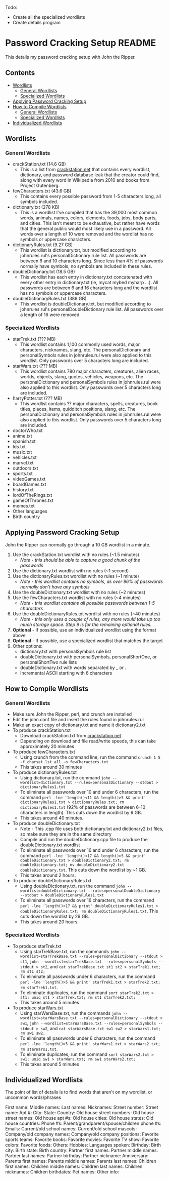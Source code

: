 Todo:
- Create all the specialized wordlists
- Create details program

# Password Cracking Setup README
This details my password cracking setup with John the Ripper.

## Contents
* [Wordlists](#wordlists)
    * [General Wordlists](#general-wordlists)
    * [Specialized Wordlists](#specialized-wordlists)
* [Applying Password Cracking Setup](#applying-password-cracking-setup)
* [How to Compile Wordlists](#how-to-compile-wordlists)
    * [General Wordlists](#general-wordlists-1)
    * [Specialized Wordlists](#specialized-wordlists-1)
* [Individualized Wordlists](#individualized-wordlists)

## Wordlists
### General Wordlists
* crackStation.txt (14.6 GB)
    * This is a list from [crackstation.net](https://crackstation.net/crackstation-wordlist-password-cracking-dictionary.htm) that contains every wordlist, dictionary, and password database leak that the creator could find, along with every word in Wikipedia from 2010 and books from Project Gutenberg.
* fewCharacters.txt (43.6 GB)
    * This contains every possible password from 1-5 characters long, all symbols included. 
* dictionary.txt (278 KB)
    * This is a wordlist I've compiled that has the 39,000 most common words, animals, names, colors, elements, foods, jobs, body parts, and cities. This isn't meant to be exhaustive, but rather have words that the general public would most likely use in a password. All words over a length of 10 were removed and the wordlist has no symbols or uppercase characters.
* dictionaryRules.txt (9.27 GB)
    * This wordlist is dictionary.txt, but modified according to johnrules.rul's personalDictionary rule list. All passwords are between 6 and 10 characters long. Since less than 4% of passwords normally have symbols, no symbols are included in these rules. 
* doubleDictionary.txt (18.5 GB)
    * This wordlist has each entry in dictionary.txt concatenated with every other entry in dictionary.txt (ie, mycat mybed myharp ...). All passwords are between 6 and 16 characters long and the wordlist has no symbols or uppercase characters.
* doubleDictionaryRules.txt (388 GB)
    * This wordlist is doubleDictionary.txt, but modified according to johnrules.rul's personalDoubleDictionary rule list. All passwords over a length of 16 were removed.

### Specialized Wordlists
* starTrek.txt (??? MB)
    * This wordlist contains 1,100 commonly used words, major characters, nicknames, slang, etc. The personalDictionary and personalSymbols rules in johnrules.rul were also applied to this wordlist. Only passwords over 5 characters long are included.
* starWars.txt (??? MB)
    * This wordlist contains 780 major characters, creatures, alien races, worlds, objects, slang, quotes, vehicles, weapons, etc. The personalDictionary and personalSymbols rules in johnrules.rul were also applied to this wordlist. Only passwords over 5 characters long are included.
* harryPotter.txt (??? MB)
    * This wordlist contains ?? major characters, spells, creatures, book titles, places, items, quidditch positions, slang, etc. The personalDictionary and personalSymbols rules in johnrules.rul were also applied to this wordlist. Only passwords over 5 characters long are included.
* doctorWho.txt
* anime.txt
* spanish.txt
* lds.txt
* music.txt
* vehicles.txt
* marvel.txt
* outdoors.txt
* sports.txt
* videoGames.txt
* boardGames.txt
* history.txt
* lordOfTheRings.txt
* gameOfThrones.txt
* memes.txt
* Other languages
* Birth country

## Applying Password Cracking Setup
John the Ripper can normally go through a 10 GB wordlist in a minute.

1. Use the crackStation.txt wordlist with no rules (~1.5 minutes)
    * *Note - this should be able to capture a good chunk of the passwords*
2. Use the dictionary.txt wordlist with no rules (~1 second)
3. Use the dictionaryRules.txt wordlist with no rules (~1 minute)
    * *Note - this wordlist contains no symbols, as over 96% of passwords normally don't have any symbols*
4. Use the doubleDictionary.txt wordlist with no rules (~2 minutes)
5. Use the fewCharacters.txt wordlist with no rules (~4 minutes)
    * *Note - this wordlist contains all possible passwords between 1-5 characters*
6. Use the doubleDictionaryRules.txt wordlist with no rules (~40 minutes)
    * *Note - this only uses a couple of rules, any more would take up too much storage space. Step 9 is for the remaining optional rules.*
7. **Optional** - If possible, use an individualized wordlist using the format above
8. **Optional** - If possible, use a specialized wordlist that matches the target
9. Other options:
    * dictionary.txt with personalSymbols rule list
    * doubleDictionary.txt with personalSymbols, personalShortOne, or personalShortTwo rule lists
    * doubleDictionary.txt with words separated by _ or .
    * Incremental ASCII starting with 6 characters

## How to Compile Wordlists
### General Wordlists
* Make sure John the Ripper, perl, and crunch are installed
* Edit the john.conf file and insert the rules found in johnrules.rul
* Make an exact copy of dictionary.txt and name it dictionary2.txt
* To produce crackStation.txt
    * Download crackStation.txt from [crackstation.net](https://crackstation.net/crackstation-wordlist-password-cracking-dictionary.htm)
    * Depending on download and file read/write speeds, this can take approximately 20 minutes
* To produce fewCharacters.txt
    * Using crunch from the command line, run the command `crunch 1 5 -f charset.lst all -o fewCharacters.txt`
    * This takes around 30 minutes
* To produce dictionaryRules.txt
    * Using dictionary.txt, run the command `john --wordlist=dictionary.txt --rules=personalDictionary --stdout > dictionaryRules1.txt`
    * To eliminate all passwords over 10 and under 6 characters, run the command `perl -lne 'length()<11 && length()>5 && print' dictionaryRules1.txt > dictionaryRules.txt; rm dictionaryRules1.txt` (92% of passwords are between 6-10 characters in length). This cuts down the wordlist by 9 GB.
    * This takes around 40 minutes.
* To produce doubleDictionary.txt
    * Note - This .cpp file uses both dictionary.txt and dictionary2.txt files, so make sure they are in the same directory
    * Compile and run the doubleDictionary.cpp file to produce the doubleDictionary.txt wordlist
    * To eliminate all passwords over 16 and under 6 characters, run the command `perl -lne 'length()<17 && length()>5 && print' doubleDictionary.txt > doubleDictionary2.txt; rm doubleDictionary.txt; mv doubleDictionary2.txt doubleDictionary.txt`. This cuts down the wordlist by ~1 GB.
    * This takes around 2 hours.
* To produce doubleDictionaryRules.txt
    * Using doubleDictionary.txt, run the command `john --wordlist=doubleDictionary.txt --rules=personalDoubleDictionary --stdout > doubleDictionaryRules1.txt`
    * To eliminate all passwords over 16 characters, run the command `perl -lne 'length()<17 && print' doubleDictionaryRules1.txt > doubleDictionaryRules.txt; rm doubleDictionaryRules1.txt`. This cuts down the wordlist by 29 GB.
    * This takes around 20 hours.

### Specialized Wordlists
* To produce starTrek.txt
    * Using starTrekBase.txt, run the commands `john --wordlist=starTrekBase.txt --rules=personalDictionary --stdout > st1`, `john --wordlist=starTrekBase.txt --rules=personalSymbols --stdout > st2`, and `cat starTrekBase.txt st1 st2 > starTrek1.txt; rm st1 st2;`
    * To eliminate all passwords under 6 characters, run the command `perl -lne 'length()>5 && print' starTrek1.txt > starTrek2.txt; rm starTrek1.txt`.
    * To eliminate duplicates, run the command `sort starTrek2.txt > st1; uniq st1 > starTrek.txt; rm st1 starTrek2.txt;`
    * This takes around 5 minutes
* To produce starWars.txt
    * Using starWarsBase.txt, run the commands `john --wordlist=starWarsBase.txt --rules=personalDictionary --stdout > sw1`, `john --wordlist=starWarsBase.txt --rules=personalSymbols --stdout > sw2`, and `cat starWarsBase.txt sw1 sw2 > starWars1.txt; rm sw1 sw2;`
    * To eliminate all passwords under 6 characters, run the command `perl -lne 'length()>5 && print' starWars1.txt > starWars2.txt; rm starWars1.txt`.
    * To eliminate duplicates, run the command `sort starWars2.txt > sw1; uniq sw1 > starWars.txt; rm sw1 starWars2.txt;`
    * This takes around 5 minutes

## Individualized Wordlists
The point of list of details is to find words that aren't on my wordlist, or uncommon words/phrases

First name:
Middle names:
Last names:
Nicknames: 
Street number:
Street name:
Apt #:
City:
State:
Country:
Old house street numbers:
Old house street names:
Old house apt #s:
Old house cities:
Old house states:
Old house countries:
Phone #s:
Parent/grandparent/spouse/children phone #s:
Emails:
Current/old school names:
Current/old school mascots:
Company/old company names:
Company/old company positions:
Favorite sports teams:
Favorite books:
Favorite movies:
Favorite TV show:
Favorite colors:
Favorite foods:
Others:
Hobbies:
Languages spoken:
Birthday:
Birth city:
Birth state:
Birth country:
Partner first names:
Partner middle names:
Partner last names:
Partner birthday:
Partner nickname:
Anniversary:
Parents first names:
Parents middle names:
Parents last names:
Children first names:
Children middle names:
Children last names:
Children nicknames:
Children birthdates:
Pet names:
Other info: